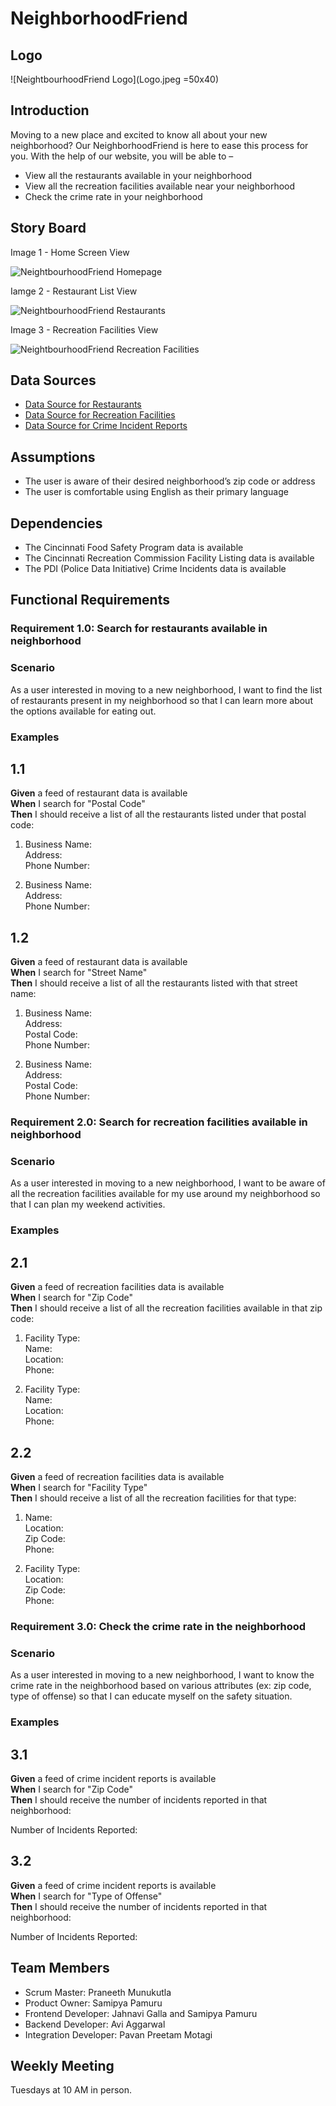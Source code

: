 # NeighborhoodFriend

## Logo

![NeightbourhoodFriend Logo](Logo.jpeg =50x40)

## **Introduction**

Moving to a new place and excited to know all about your new neighborhood? Our NeighborhoodFriend is here to ease this process for you. With the help of our website, you will be able to – 
*	View all the restaurants available in your neighborhood
*	View all the recreation facilities available near your neighborhood
*	Check the crime rate in your neighborhood

## **Story Board**

Image 1 - Home Screen View

![NeightbourhoodFriend Homepage](Home_Screen.jpeg)

Iamge 2 - Restaurant List View

![NeightbourhoodFriend Restaurants](Restaurants.jpeg)

Image 3 - Recreation Facilities View

![NeightbourhoodFriend Recreation Facilities](Recreation_Facilities.jpeg)

## **Data Sources**

*	[Data Source for Restaurants](https://data.cincinnati-oh.gov/resource/rg6p-b3h3.json)
*	[Data Source for Recreation Facilities](https://data.cincinnati-oh.gov/resource/vset-45gc.json)
*	[Data Source for Crime Incident Reports](https://data.cincinnati-oh.gov/resource/k59e-2pvf.json)

## **Assumptions**

*	The user is aware of their desired neighborhood’s zip code or address
*	The user is comfortable using English as their primary language

## **Dependencies**

*	The Cincinnati Food Safety Program data is available 
*	The Cincinnati Recreation Commission Facility Listing data is available 
*	The PDI (Police Data Initiative) Crime Incidents data is available

## **Functional Requirements**

### **Requirement 1.0: Search for restaurants available in neighborhood**

### **Scenario**

As a user interested in moving to a new neighborhood, I want to find the list of restaurants present in my neighborhood so that I can learn more about the options available for eating out.

### **Examples**

## 1.1 
**Given** a feed of restaurant data is available  
**When** I search for "Postal Code"  
**Then** I should receive a list of all the restaurants listed under that postal code:  

1.	Business Name:  
    Address:   
    Phone Number:  

2.	Business Name:  
    Address:  
    Phone Number:  

## 1.2 
**Given** a feed of restaurant data is available  
**When** I search for "Street Name"  
**Then** I should receive a list of all the restaurants listed with that street name:  

1.	Business Name:  
    Address:   
    Postal Code:  
    Phone Number:  

2.	Business Name:  
    Address:  
    Postal Code:  
    Phone Number:  

### **Requirement 2.0: Search for recreation facilities available in neighborhood**

### **Scenario**

As a user interested in moving to a new neighborhood, I want to be aware of all the recreation facilities available for my use around my neighborhood so that I can plan my weekend activities.

### **Examples**

## 2.1 
**Given** a feed of recreation facilities data is available  
**When** I search for "Zip Code"  
**Then** I should receive a list of all the recreation facilities available in that zip code:  

1.	Facility Type:  
    Name:  
    Location:  
    Phone:  

2.	Facility Type:  
    Name:  
    Location:  
    Phone:  

## 2.2 
**Given** a feed of recreation facilities data is available  
**When** I search for "Facility Type"  
**Then** I should receive a list of all the recreation facilities for that type:  

1.	Name:  
    Location:   
    Zip Code:  
    Phone:  

2.	Facility Type:  
    Location:  
    Zip Code:  
    Phone:  

### **Requirement 3.0: Check the crime rate in the neighborhood**

### **Scenario**

As a user interested in moving to a new neighborhood, I want to know the crime rate in the neighborhood based on various attributes (ex: zip code, type of offense) so that I can educate myself on the safety situation.

### **Examples**

## 3.1 
**Given** a feed of crime incident reports is available  
**When** I search for "Zip Code"  
**Then** I should receive the number of incidents reported in that neighborhood:  
  
Number of Incidents Reported:  
  
## 3.2 
**Given** a feed of crime incident reports is available  
**When** I search for "Type of Offense"  
**Then** I should receive the number of incidents reported in that neighborhood:  
  
Number of Incidents Reported:  
  
## **Team Members**

- Scrum Master: Praneeth Munukutla	
- Product Owner: Samipya Pamuru
- Frontend Developer: Jahnavi Galla and Samipya Pamuru
- Backend Developer: Avi Aggarwal
- Integration Developer: Pavan Preetam Motagi

## **Weekly Meeting**

Tuesdays at 10 AM in person.
